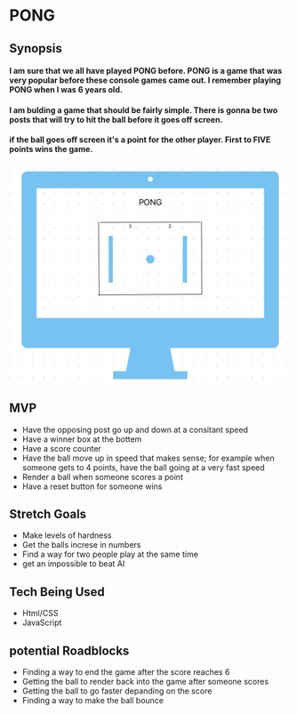 # PONG
##  Synopsis
#### I am sure that we all have played PONG before. PONG is a game that was very popular before these console games came out. I remember playing PONG when I was 6 years old. 


#### I am bulding a game that should be fairly simple. There is gonna be two posts that will try to hit the ball before it goes off screen. 


#### if the ball goes off screen it's a point for the other player. First to __FIVE__ points wins the game. 


![WireFrame](./wireframe.png)

## MVP
* Have the opposing post go up and down at a consitant speed
* Have a winner box at the bottem
* Have a score counter 
* Have the ball move up in speed that makes sense; for example when someone gets to 4 points, have the ball going at a very fast speed
* Render a ball when someone scores a point
* Have a reset button for someone wins

## Stretch Goals
* Make levels of hardness
* Get the balls increse in numbers
* Find a way for two people play at the same time
* get an impossible to beat AI

## Tech Being Used
* Html/CSS
* JavaScript

## potential Roadblocks
* Finding a way to end the game after the score reaches 6
* Getting the ball to render back into the game after someone scores
* Getting the ball to go faster depanding on the score
* Finding a way to make the ball bounce
